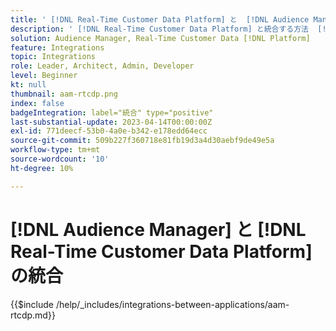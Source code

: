 ```yaml
---
title: ' [!DNL Real-Time Customer Data Platform] と  [!DNL Audience Manager]  統合'
description: ' [!DNL Real-Time Customer Data Platform] と統合する方法  [!DNL Audience Manager]  説明します。'
solution: Audience Manager, Real-Time Customer Data [!DNL Platform]
feature: Integrations
topic: Integrations
role: Leader, Architect, Admin, Developer
level: Beginner
kt: null
thumbnail: aam-rtcdp.png
index: false
badgeIntegration: label="統合" type="positive"
last-substantial-update: 2023-04-14T00:00:00Z
exl-id: 771deecf-53b0-4a0e-b342-e178edd64ecc
source-git-commit: 509b227f360718e81fb19d3a4d30aebf9de49e5a
workflow-type: tm+mt
source-wordcount: '10'
ht-degree: 10%

---
```


# [!DNL Audience Manager] と [!DNL Real-Time Customer Data Platform] の統合

{{$include /help/_includes/integrations-between-applications/aam-rtcdp.md}}
